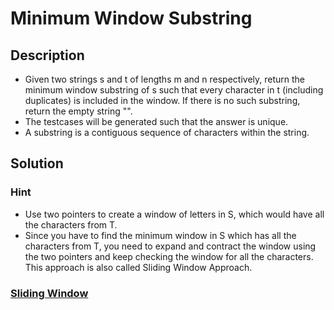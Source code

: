 # Minimum Window Substring

## Description

* Given two strings s and t of lengths m and n respectively, return the minimum window substring of s such that every character in t (including duplicates) is included in the window. If there is no such substring, return the empty string "".
* The testcases will be generated such that the answer is unique.
* A substring is a contiguous sequence of characters within the string.

## Solution

### Hint

* Use two pointers to create a window of letters in S, which would have all the characters from T.
* Since you have to find the minimum window in S which has all the characters from T, you need to expand and contract the window using the two pointers and keep checking the window for all the characters. This approach is also called Sliding Window Approach.

### [Sliding Window](https://leetcode.com/problems/minimum-window-substring/solution/)
